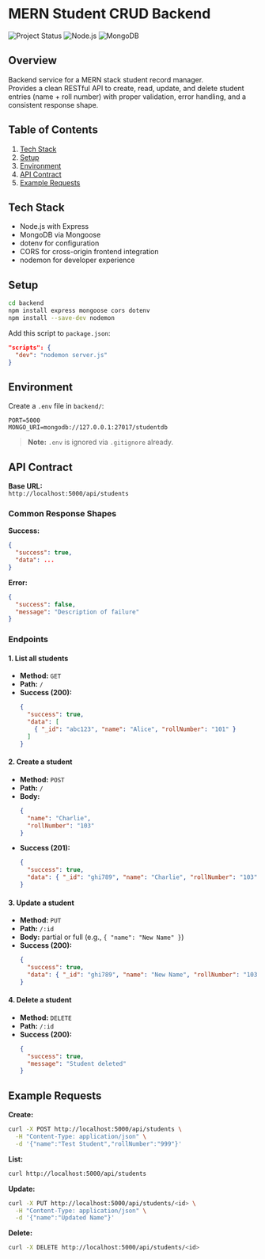 # MERN Student CRUD Backend

![Project Status](https://img.shields.io/badge/status-in%20progress-yellow) ![Node.js](https://img.shields.io/badge/node-%3E=18-brightgreen) ![MongoDB](https://img.shields.io/badge/database-MongoDB-blue)

## Overview
Backend service for a MERN stack student record manager.  
Provides a clean RESTful API to create, read, update, and delete student entries (name + roll number) with proper validation, error handling, and a consistent response shape.

## Table of Contents
1. [Tech Stack](#tech-stack)
2. [Setup](#setup)
3. [Environment](#environment)
4. [API Contract](#api-contract)
5. [Example Requests](#example-requests)

## Tech Stack
- Node.js with Express  
- MongoDB via Mongoose  
- dotenv for configuration  
- CORS for cross-origin frontend integration  
- nodemon for developer experience

## Setup
```bash
cd backend
npm install express mongoose cors dotenv
npm install --save-dev nodemon
```

Add this script to `package.json`:
```json
"scripts": {
  "dev": "nodemon server.js"
}
```

## Environment
Create a `.env` file in `backend/`:
```env
PORT=5000
MONGO_URI=mongodb://127.0.0.1:27017/studentdb
```
> **Note:** `.env` is ignored via `.gitignore` already.

## API Contract

**Base URL:**  
`http://localhost:5000/api/students`

### Common Response Shapes

**Success:**
```json
{
  "success": true,
  "data": ...
}
```

**Error:**
```json
{
  "success": false,
  "message": "Description of failure"
}
```

### Endpoints

#### 1. List all students
- **Method:** `GET`
- **Path:** `/`
- **Success (200):**
  ```json
  {
    "success": true,
    "data": [
      { "_id": "abc123", "name": "Alice", "rollNumber": "101" }
    ]
  }
  ```

#### 2. Create a student
- **Method:** `POST`
- **Path:** `/`
- **Body:**
  ```json
  {
    "name": "Charlie",
    "rollNumber": "103"
  }
  ```
- **Success (201):**
  ```json
  {
    "success": true,
    "data": { "_id": "ghi789", "name": "Charlie", "rollNumber": "103" }
  }
  ```

#### 3. Update a student
- **Method:** `PUT`
- **Path:** `/:id`
- **Body:** partial or full (e.g., `{ "name": "New Name" }`)
- **Success (200):**
  ```json
  {
    "success": true,
    "data": { "_id": "ghi789", "name": "New Name", "rollNumber": "103" }
  }
  ```

#### 4. Delete a student
- **Method:** `DELETE`
- **Path:** `/:id`
- **Success (200):**
  ```json
  {
    "success": true,
    "message": "Student deleted"
  }
  ```

## Example Requests

**Create:**
```bash
curl -X POST http://localhost:5000/api/students \
  -H "Content-Type: application/json" \
  -d '{"name":"Test Student","rollNumber":"999"}'
```

**List:**
```bash
curl http://localhost:5000/api/students
```

**Update:**
```bash
curl -X PUT http://localhost:5000/api/students/<id> \
  -H "Content-Type: application/json" \
  -d '{"name":"Updated Name"}'
```

**Delete:**
```bash
curl -X DELETE http://localhost:5000/api/students/<id>
```
